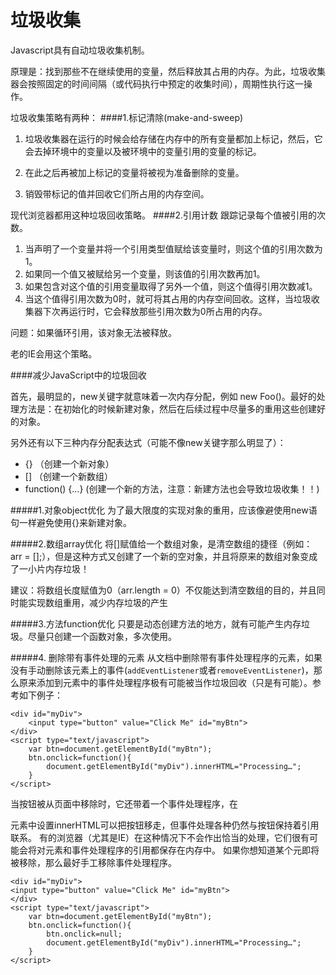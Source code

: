 # 垃圾收集

Javascript具有自动垃圾收集机制。

原理是：找到那些不在继续使用的变量，然后释放其占用的内存。为此，垃圾收集器会按照固定的时间间隔（或代码执行中预定的收集时间），周期性执行这一操作。

垃圾收集策略有两种：
####1.标记清除(make-and-sweep)
1. 垃圾收集器在运行的时候会给存储在内存中的所有变量都加上标记，然后，它会去掉环境中的变量以及被环境中的变量引用的变量的标记。

2. 在此之后再被加上标记的变量将被视为准备删除的变量。
3. 销毁带标记的值并回收它们所占用的内存空间。

现代浏览器都用这种垃圾回收策略。
####2.引用计数
跟踪记录每个值被引用的次数。

1. 当声明了一个变量并将一个引用类型值赋给该变量时，则这个值的引用次数为1。
2. 如果同一个值又被赋给另一个变量，则该值的引用次数再加1。
3. 如果包含对这个值的引用变量取得了另外一个值，则这个值得引用次数减1。
4. 当这个值得引用次数为0时，就可将其占用的内存空间回收。这样，当垃圾收集器下次再运行时，它会释放那些引用次数为0所占用的内存。

问题：如果循环引用，该对象无法被释放。

老的IE会用这个策略。

####减少JavaScript中的垃圾回收

首先，最明显的，new关键字就意味着一次内存分配，例如 new Foo()。最好的处理方法是：在初始化的时候新建对象，然后在后续过程中尽量多的重用这些创建好的对象。

另外还有以下三种内存分配表达式（可能不像new关键字那么明显了）：

* {} （创建一个新对象）
* [] （创建一个新数组）
* function() {…} (创建一个新的方法，注意：新建方法也会导致垃圾收集！！)

#####1.对象object优化
为了最大限度的实现对象的重用，应该像避使用new语句一样避免使用{}来新建对象。

#####2.数组array优化
将[]赋值给一个数组对象，是清空数组的捷径（例如： arr = [];），但是这种方式又创建了一个新的空对象，并且将原来的数组对象变成了一小片内存垃圾！

建议：将数组长度赋值为0（arr.length = 0）不仅能达到清空数组的目的，并且同时能实现数组重用，减少内存垃圾的产生

#####3.方法function优化
只要是动态创建方法的地方，就有可能产生内存垃圾。尽量只创建一个函数对象，多次使用。

#####4. 删除带有事件处理的元素
从文档中删除带有事件处理程序的元素，如果没有手动删除该元素上的事件(```addEventListener```或者```removeEventListener```)，那么原来添加到元素中的事件处理程序极有可能被当作垃圾回收（只是有可能）。参考如下例子：
```
<div id="myDiv"> 
    <input type="button" value="Click Me" id="myBtn"> 
</div> 
<script type="text/javascript"> 
    var btn=document.getElementById("myBtn");  
    btn.onclick=function(){  
        document.getElementById("myDiv").innerHTML="Processing…";  
    }  
</script> 
```
当按钮被从页面中移除时，它还带着一个事件处理程序，在<div>元素中设置innerHTML可以把按钮移走，但事件处理各种仍然与按钮保持着引用联系。
有的浏览器（尤其是IE）在这种情况下不会作出恰当的处理，它们很有可能会将对元素和事件处理程序的引用都保存在内存中。
如果你想知道某个元即将被移除，那么最好手工移除事件处理程序。

```
<div id="myDiv"> 
<input type="button" value="Click Me" id="myBtn"> 
</div> 
<script type="text/javascript"> 
    var btn=document.getElementById("myBtn");  
    btn.onclick=function(){  
        btn.onclick=null;  
        document.getElementById("myDiv").innerHTML="Processing…";  
    }  
</script> 
```

